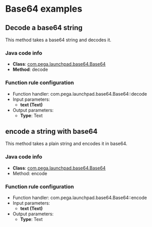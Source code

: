 # Base64 examples

## Decode a base64 string

This method takes a base64 string and decodes it.

### Java code info
- **Class**: [com.pega.launchpad.base64.Base64](src/main/java/com/pega/launchpad/base64/Base64.java)
- **Method**: decode

### Function rule configuration

- Function handler: com.pega.launchpad.base64.Base64::decode
- Input parameters:
  - **text (Text)**
- Output parameters:
  - **Type**: Text

## encode a string with base64

This method takes a plain string and encodes it in base64.

### Java code info
- **Class**: [com.pega.launchpad.base64.Base64](src/main/java/com/pega/launchpad/base64/Base64.java)
- Method: encode

### Function rule configuration
- Function handler: com.pega.launchpad.base64.Base64::encode
- Input parameters:
  - **text (Text)**
- Output parameters:
  - **Type**: Text
